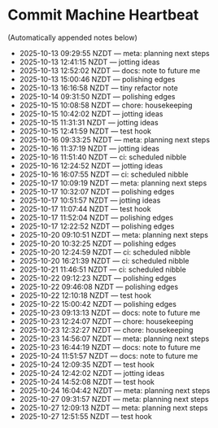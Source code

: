 # Commit Machine Heartbeat

(Automatically appended notes below)
- 2025-10-13 09:29:55 NZDT — meta: planning next steps
- 2025-10-13 12:41:15 NZDT — jotting ideas
- 2025-10-13 12:52:02 NZDT — docs: note to future me
- 2025-10-13 15:00:46 NZDT — polishing edges
- 2025-10-13 16:16:58 NZDT — tiny refactor note
- 2025-10-14 09:31:50 NZDT — polishing edges
- 2025-10-15 10:08:58 NZDT — chore: housekeeping
- 2025-10-15 10:42:02 NZDT — jotting ideas
- 2025-10-15 11:31:31 NZDT — jotting ideas
- 2025-10-15 12:41:59 NZDT — test hook
- 2025-10-16 09:33:25 NZDT — meta: planning next steps
- 2025-10-16 11:37:19 NZDT — jotting ideas
- 2025-10-16 11:51:40 NZDT — ci: scheduled nibble
- 2025-10-16 12:24:52 NZDT — jotting ideas
- 2025-10-16 16:07:55 NZDT — ci: scheduled nibble
- 2025-10-17 10:09:19 NZDT — meta: planning next steps
- 2025-10-17 10:32:07 NZDT — polishing edges
- 2025-10-17 10:51:57 NZDT — jotting ideas
- 2025-10-17 11:07:44 NZDT — test hook
- 2025-10-17 11:52:04 NZDT — polishing edges
- 2025-10-17 12:22:52 NZDT — polishing edges
- 2025-10-20 09:10:51 NZDT — meta: planning next steps
- 2025-10-20 10:32:25 NZDT — polishing edges
- 2025-10-20 12:24:59 NZDT — ci: scheduled nibble
- 2025-10-20 16:21:39 NZDT — ci: scheduled nibble
- 2025-10-21 11:46:51 NZDT — ci: scheduled nibble
- 2025-10-22 09:12:23 NZDT — polishing edges
- 2025-10-22 09:46:08 NZDT — polishing edges
- 2025-10-22 12:10:18 NZDT — test hook
- 2025-10-22 15:00:42 NZDT — polishing edges
- 2025-10-23 09:13:13 NZDT — docs: note to future me
- 2025-10-23 12:24:07 NZDT — chore: housekeeping
- 2025-10-23 12:32:27 NZDT — chore: housekeeping
- 2025-10-23 14:56:07 NZDT — meta: planning next steps
- 2025-10-23 16:44:19 NZDT — docs: note to future me
- 2025-10-24 11:51:57 NZDT — docs: note to future me
- 2025-10-24 12:09:35 NZDT — test hook
- 2025-10-24 12:42:02 NZDT — jotting ideas
- 2025-10-24 14:52:08 NZDT — test hook
- 2025-10-24 16:04:42 NZDT — meta: planning next steps
- 2025-10-27 09:31:57 NZDT — meta: planning next steps
- 2025-10-27 12:09:13 NZDT — meta: planning next steps
- 2025-10-27 12:51:55 NZDT — test hook
